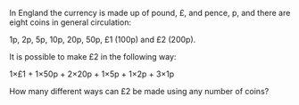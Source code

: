    <p>In England the currency is made up of pound, &pound;, and pence, p, and there are eight coins in general circulation:</p> 1p, 2p, 5p, 10p, 20p, 50p, &pound;1 (100p) and &pound;2 (200p). <p>It is possible to make &pound;2 in the following way:</p> 1&times;&pound;1 + 1&times;50p + 2&times;20p + 1&times;5p + 1&times;2p + 3&times;1p <p>How many different ways can &pound;2 be made using any number of coins?</p>   